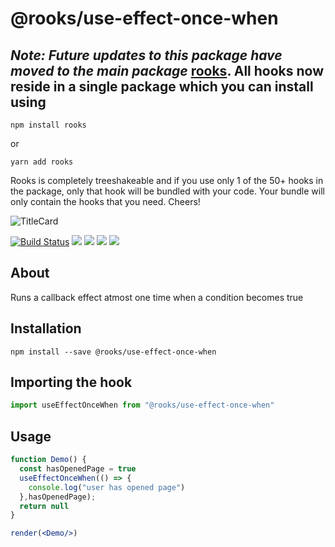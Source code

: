 # @rooks/use-effect-once-when


## *Note: Future updates to this package have moved to the main package* [rooks](https://npmjs.com/package/rooks). All hooks now reside in a single package which you can install using

```
npm install rooks
```

or 

```
yarn add rooks
```

Rooks is completely treeshakeable and if you use only 1 of the 50+ hooks in the package, only that hook will be bundled with your code. Your bundle will only contain the hooks that you need. Cheers!

![TitleCard](https://raw.githubusercontent.com/imbhargav5/rooks/HEAD/packages/effect-once-when/title-card.svg)

[![Build Status](https://travis-ci.org/imbhargav5/rooks.svg?branch=master)](https://travis-ci.org/imbhargav5/rooks) ![](https://img.shields.io/npm/v/@rooks/use-effect-once-when/latest.svg) ![](https://img.shields.io/npm/l/@rooks/use-effect-once-when.svg) ![](https://img.shields.io/bundlephobia/min/@rooks/use-effect-once-when.svg) ![](https://img.shields.io/david/imbhargav5/rooks.svg?path=packages%2Feffect-once-when)



## About
Runs a callback effect atmost one time when a condition becomes true


[//]: # (Main)

## Installation

```
npm install --save @rooks/use-effect-once-when
```

## Importing the hook

```javascript
import useEffectOnceWhen from "@rooks/use-effect-once-when"
```

## Usage

```jsx
function Demo() {
  const hasOpenedPage = true
  useEffectOnceWhen(() => {
    console.log("user has opened page")
  },hasOpenedPage);
  return null
}

render(<Demo/>)
```
